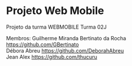 # Projeto Web Mobile
 Projeto da turma WEBMOBILE
 Turma 02J

 Membros: Guilherme Miranda Bertinato da Rocha https://github.com/GBertinato  <br/>
 Débora Abreu https://github.com/DeborahAbreu  <br/>
 Jean Alex https://github.com/thucuru  <br/>

 
 
